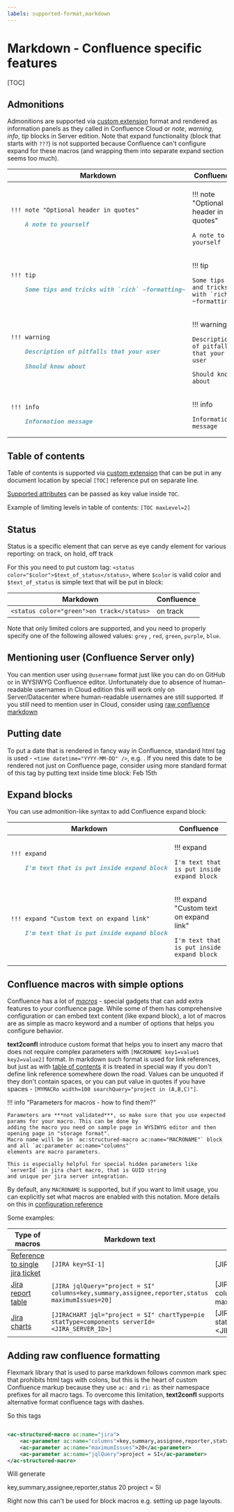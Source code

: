 ```yaml
---
labels: supported-format,markdown
---
```


# Markdown - Confluence specific features

[TOC]

## Admonitions

Admonitions are supported via [custom extension](https://github.com/vsch/flexmark-java/wiki/Admonition-Extension) format
and rendered as information panels as they called in Confluence Cloud or _note_, _warning_, _info_, _tip_ blocks in
Server edition. Note that expand functionality (block that starts with `???`) is not supported because Confluence can't
configure expand for these macros (and wrapping them into separate expand section seems too much).

<table>
<thead>
<tr><th>Markdown</th><th>Confluence</th></tr>
</thead>
<tbody><tr>
<td>

```markdown
!!! note "Optional header in quotes"

    A note to yourself
```

</td><td>

!!! note "Optional header in quotes"

    A note to yourself

</td>
</tr><tr>
<td>

```markdown
!!! tip

    Some tips and tricks with `rich` ~formatting~
```

</td><td>

!!! tip

    Some tips and tricks with `rich` ~formatting~

</td>
</tr><tr>
<td>

```markdown
!!! warning

    Description of pitfalls that your user
    
    Should know about
```

</td><td>

!!! warning

    Description of pitfalls that your user
    
    Should know about

</td>
</tr><tr>
<td>

```markdown
!!! info

    Information message
```

</td><td>

!!! info

    Information message

</td>
</tr>
</tbody></table>

## Table of contents

Table of contents is supported
via [custom extension](https://github.com/vsch/flexmark-java/wiki/Table-of-Contents-Extension) that can be put in any
document location by special `[TOC]` reference put on separate line.

[Supported attributes](../../user-guide/toc-attributes.md) can be passed as key value inside `TOC`.

Example of limiting levels in table of contents: `[TOC maxLevel=2]`

## Status

Status is a specific element that can serve as eye candy element for various reporting:
<status color="green">on track</status>, <status color="grey">on hold</status>, <status color="red">off track</status>

For this you need to put custom tag: `<status color="$color">$text_of_status</status>`, where `$color` is valid color
and `$text_of_status` is simple text that will be put in block:

| Markdown                                  | Confluence                              |
|-------------------------------------------|-----------------------------------------|
| `<status color="green">on track</status>` | <status color="green">on track</status> |

Note that only limited colors are supported, and you need to properly specify one of the following allowed
values: `grey`
, `red`, `green`, `purple`, `blue`.

## Mentioning user (Confluence Server only)

You can mention user using `@username` format just like you can do on GitHub or in WYSIWYG Confluence editor.
Unfortunately due to absence of human-readable usernames in Cloud edition this will work only on Server/Datacenter where
human-readable usernames are still supported. If you still need to mention user in Cloud, consider
using [raw confluence markdown](#adding-raw-confluence-formatting)

## Putting date

To put a date that is rendered in fancy way in Confluence, standard html tag is used - `<time datetime="YYYY-MM-DD" />`,
e.g. <time datetime="2022-02-15" />. If you need this date to be rendered not just on Confluence page, consider using
more standard format of this tag by putting text inside time block: <time datetime="2022-02-15">Feb 15th</time>

## Expand blocks

You can use admonition-like syntax to add Confluence expand block:

<table>
<thead>
<tr><th>Markdown</th><th>Confluence</th></tr>
</thead>
<tbody><tr>
<td>

```markdown
!!! expand

    I'm text that is put inside expand block
```

</td><td>

!!! expand

    I'm text that is put inside expand block

</td>
</tr><tr>
<td>

```markdown
!!! expand "Custom text on expand link"

    I'm text that is put inside expand block
```

</td><td>

!!! expand "Custom text on expand link"

    I'm text that is put inside expand block

</td>
</tr></tbody></table>

## Confluence macros with simple options

Confluence has a lot of [*macros*](https://confluence.atlassian.com/doc/macros-139387.html) - special gadgets that can
add extra features to your confluence page. While some of them has comprehensive configuration or can embed text
content (like expand block), a lot of macros are as simple as macro keyword and a number of options that helps you
configure behavior.

**text2confl** introduce custom format that helps you to insert any macro that does not require complex parameters with
`[MACRONAME key1=value1 key2=value2]` format. In markdown such format is used for link references, but just as
with [table of contents](#table-of-contents) it is treated in special way if you don't define link reference somewhere
down the road. Values can be unquoted if they don't contain spaces, or you can put value in quotes if you have spaces -
`[MYMACRo width=100 searchQuery="project in (A,B,C)"]`.

!!! info "Parameters for macros - how to find them?"

    Parameters are ***not validated***, so make sure that you use expected params for your macro. This can be done by 
    adding the macro you need on sample page in WYSIWYG editor and then opening page in "storage format".
    Macro name will be in `ac:structured-macro ac:name="MACRONAME"` block and all `ac:parameter ac:name="columns"`
    elements are macro parameters.
    
    This is especially helpful for special hidden parameters like `serverId` in jira chart macro, that is GUID string
    and unique per jira server integration.

By default, any `MACRONAME` is supported, but if you want to limit usage, you can explicitly set what macros are enabled
with this notation. More details on this in [configuration reference](../../configuration-reference.md)

Some examples:

| Type of macros                                | Markdown text                                                                                  | Result                                                                                      |
|-----------------------------------------------|------------------------------------------------------------------------------------------------|---------------------------------------------------------------------------------------------|
| [Reference to single jira ticket][JIRA_MACRO] | `[JIRA key=SI-1]`                                                                              | [JIRA key=SI-1]                                                                             |
| [Jira report table][JIRA_MACRO_TABLE]         | `[JIRA jqlQuery="project = SI" columns=key,summary,assignee,reporter,status maximumIssues=20]` | [JIRA jqlQuery="project = SI" columns=key,summary,assignee,reporter,status maximumIssues=5] |
| [Jira charts][JIRA_CHART]                     | `[JIRACHART jql="project = SI" chartType=pie statType=components serverId=<JIRA_SERVER_ID>]`   | [JIRACHART jql="project = SI" chartType=pie statType=components serverId=<JIRA_SERVER_ID>]  |

## Adding raw confluence formatting

Flexmark library that is used to parse markdown follows common mark spec that prohibits html tags with colons, but this
is the heart of custom Confluence markup because they use `ac:` and `ri:` as their namespace prefixes for all macro
tags.
To overcome this limitation, **text2confl** supports alternative format confluence tags with dashes.

So this tags

```xml

<ac-structured-macro ac:name="jira">
    <ac-parameter ac:name="columns">key,summary,assignee,reporter,status</ac-parameter>
    <ac-parameter ac:name="maximumIssues">20</ac-parameter>
    <ac-parameter ac:name="jqlQuery">project = SI</ac-parameter>
</ac-structured-macro>
```

Will generate

<ac-structured-macro ac:name="jira">
<ac-parameter ac:name="columns">key,summary,assignee,reporter,status</ac-parameter>
<ac-parameter ac:name="maximumIssues">20</ac-parameter>
<ac-parameter ac:name="jqlQuery">project = SI</ac-parameter>
</ac-structured-macro>

Right now this can't be used for block macros e.g. setting up page layouts.

[JIRA_MACRO]: https://confluence.atlassian.com/doc/jira-issues-macro-139380.html#JiraIssuesMacro-Displayingasingleissue,orselectedissues

[JIRA_MACRO_TABLE]: https://confluence.atlassian.com/doc/jira-issues-macro-139380.html#JiraIssuesMacro-DisplayingissuesviaaJiraQueryLanguage(JQL)search

[JIRA_CHART]: https://confluence.atlassian.com/doc/jira-chart-macro-427623467.html